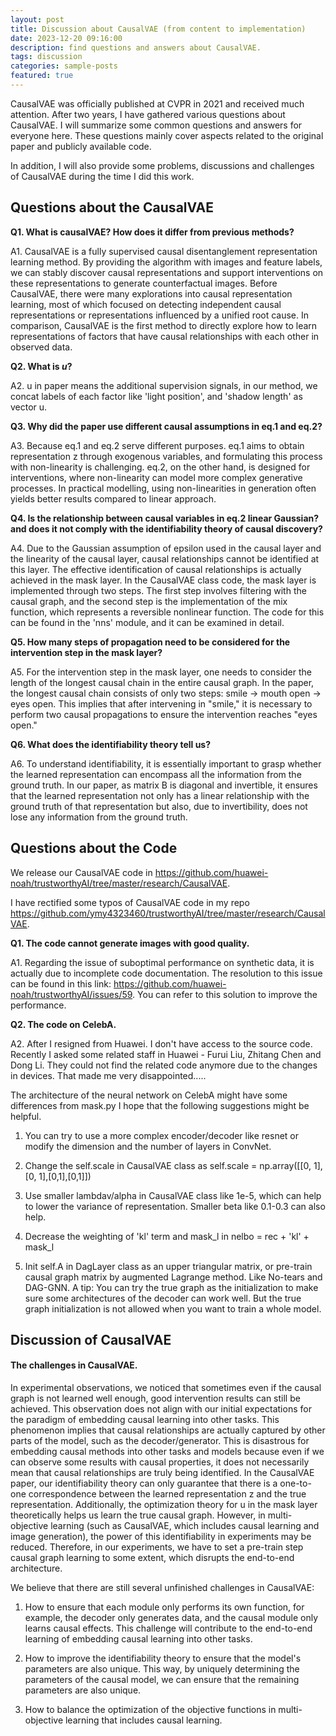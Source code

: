 ```yaml
---
layout: post
title: Discussion about CausalVAE (from content to implementation)
date: 2023-12-20 09:16:00
description: find questions and answers about CausalVAE.
tags: discussion
categories: sample-posts
featured: true
---
```

  
  CausalVAE was officially published at CVPR in 2021 and received much attention. After two years, I have gathered various questions about CausalVAE. I will summarize some common questions and answers for everyone here. These questions mainly cover aspects related to the original paper and publicly available code.

  In addition, I will also provide some problems, discussions and challenges of CausalVAE during the time I did this work.

## Questions about the CausalVAE

**Q1. What is causalVAE? How does it differ from previous methods?**

A1. CausalVAE is a fully supervised causal disentanglement representation learning method. By providing the algorithm with images and feature labels, we can stably discover causal representations and support interventions on these representations to generate counterfactual images. Before CausalVAE, there were many explorations into causal representation learning, most of which focused on detecting independent causal representations or representations influenced by a unified root cause. In comparison, CausalVAE is the first method to directly explore how to learn representations of factors that have causal relationships with each other in observed data.

**Q2. What is $u$?**

A2. u in paper means the additional supervision signals, in our method, we concat labels of each factor like 'light position', and 'shadow length' as vector u.

**Q3. Why did the paper use different causal assumptions in eq.1 and eq.2?**

A3. Because eq.1 and eq.2 serve different purposes. eq.1 aims to obtain representation z through exogenous variables, and formulating this process with non-linearity is challenging. eq.2, on the other hand, is designed for interventions, where non-linearity can model more complex generative processes. In practical modelling, using non-linearities in generation often yields better results compared to linear approach.

**Q4. Is the relationship between causal variables in eq.2 linear Gaussian? and does it not comply with the identifiability theory of causal discovery?**

A4. Due to the Gaussian assumption of epsilon used in the causal layer and the linearity of the causal layer, causal relationships cannot be identified at this layer. The effective identification of causal relationships is actually achieved in the mask layer. In the CausalVAE class code, the mask layer is implemented through two steps. The first step involves filtering with the causal graph, and the second step is the implementation of the mix function, which represents a reversible nonlinear function. The code for this can be found in the 'nns' module, and it can be examined in detail.

**Q5. How many steps of propagation need to be considered for the intervention step in the mask layer?**

A5. For the intervention step in the mask layer, one needs to consider the length of the longest causal chain in the entire causal graph. In the paper, the longest causal chain consists of only two steps: smile -> mouth open -> eyes open. This implies that after intervening in "smile," it is necessary to perform two causal propagations to ensure the intervention reaches "eyes open."

**Q6. What does the identifiability theory tell us?**

A6. To understand identifiability, it is essentially important to grasp whether the learned representation can encompass all the information from the ground truth. In our paper, as matrix B is diagonal and invertible, it ensures that the learned representation not only has a linear relationship with the ground truth of that representation but also, due to invertibility, does not lose any information from the ground truth.

## Questions about the Code

We release our CausalVAE code in https://github.com/huawei-noah/trustworthyAI/tree/master/research/CausalVAE. 

I have rectified some typos of CausalVAE code in my repo https://github.com/ymy4323460/trustworthyAI/tree/master/research/CausalVAE.

**Q1. The code cannot generate images with good quality.**

A1. Regarding the issue of suboptimal performance on synthetic data, it is actually due to incomplete code documentation. The resolution to this issue can be found in this link: https://github.com/huawei-noah/trustworthyAI/issues/59. You can refer to this solution to improve the performance. 

**Q2. The code on CelebA.**

A2. After I resigned from Huawei. I don't have access to the source code. Recently I asked some related staff in Huawei - Furui Liu, Zhitang Chen and Dong Li. They could not find the related code anymore due to the changes in devices. That made me very disappointed.....

The architecture of the neural network on CelebA might have some differences from mask.py I hope that the following suggestions might be helpful.

1. You can try to use a more complex encoder/decoder like resnet or modify the dimension and the number of layers in ConvNet.

2. Change the self.scale in CausalVAE class as self.scale = np.array([[0, 1],[0, 1],[0,1],[0,1]])

3. Use smaller lambdav/alpha in CausalVAE class like 1e-5, which can help to lower the variance of representation. Smaller beta like 0.1-0.3 can also help.

4. Decrease the weighting of 'kl' term and mask_l in nelbo = rec + 'kl' + mask_l

5. Init self.A in DagLayer class as an upper triangular matrix, or pre-train causal graph matrix by augmented Lagrange method. Like No-tears and DAG-GNN. A tip: You can try the true graph as the initialization to make sure some architectures of the decoder can work well. But the true graph initialization is not allowed when you want to train a whole model.

## Discussion of CausalVAE

#### The challenges in CausalVAE.

In experimental observations, we noticed that sometimes even if the causal graph is not learned well enough, good intervention results can still be achieved. This observation does not align with our initial expectations for the paradigm of embedding causal learning into other tasks. This phenomenon implies that causal relationships are actually captured by other parts of the model, such as the decoder/generator. This is disastrous for embedding causal methods into other tasks and models because even if we can observe some results with causal properties, it does not necessarily mean that causal relationships are truly being identified. In the CausalVAE paper, our identifiability theory can only guarantee that there is a one-to-one correspondence between the learned representation z and the true representation. Additionally, the optimization theory for u in the mask layer theoretically helps us learn the true causal graph. However, in multi-objective learning (such as CausalVAE, which includes causal learning and image generation), the power of this identifiability in experiments may be reduced. Therefore, in our experiments, we have to set a pre-train step causal graph learning to some extent, which disrupts the end-to-end architecture.

We believe that there are still several unfinished challenges in CausalVAE:

1. How to ensure that each module only performs its own function, for example, the decoder only generates data, and the causal module only learns causal effects. This challenge will contribute to the end-to-end learning of embedding causal learning into other tasks.

2. How to improve the identifiability theory to ensure that the model's parameters are also unique. This way, by uniquely determining the parameters of the causal model, we can ensure that the remaining parameters are also unique.

3. How to balance the optimization of the objective functions in multi-objective learning that includes causal learning.







